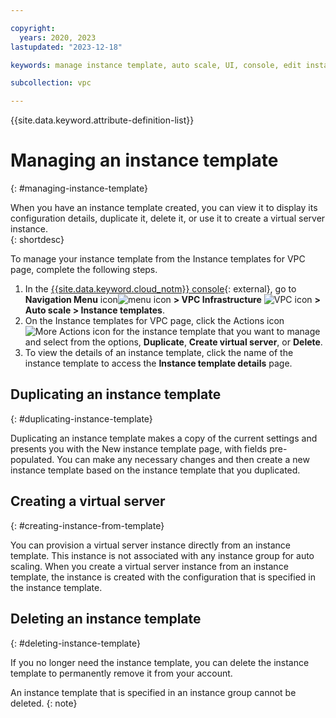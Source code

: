 ```yaml
---

copyright:
  years: 2020, 2023
lastupdated: "2023-12-18"

keywords: manage instance template, auto scale, UI, console, edit instance template, duplicate instance template, delete instance template

subcollection: vpc

---
```


{{site.data.keyword.attribute-definition-list}}

# Managing an instance template 
{: #managing-instance-template}

When you have an instance template created, you can view it to display its configuration details, duplicate it, delete it, or use it to create a virtual server instance.   
{: shortdesc}

To manage your instance template from the Instance templates for VPC page, complete the following steps.

1. In the [{{site.data.keyword.cloud_notm}} console](/login){: external}, go to **Navigation Menu** icon![menu icon](../icons/icon_hamburger.svg) **> VPC Infrastructure** ![VPC icon](../../icons/vpc.svg) **> Auto scale > Instance templates**.
2. On the Instance templates for VPC page, click the Actions icon ![More Actions icon](../icons/action-menu-icon.svg) for the instance template that you want to manage and select from the options, **Duplicate**, **Create virtual server**, or **Delete**. 
3. To view the details of an instance template, click the name of the instance template to access the **Instance template details** page. 

## Duplicating an instance template
{: #duplicating-instance-template}

Duplicating an instance template makes a copy of the current settings and presents you with the New instance template page, 
with fields pre-populated. You can make any necessary changes and then create a new instance template based on the 
instance template that you duplicated.

## Creating a virtual server
{: #creating-instance-from-template}

You can provision a virtual server instance directly from an instance template. This instance is not associated with any instance group for auto scaling. When you create a virtual server instance from 
an instance template, the instance is created with the configuration that is specified in the instance template.


## Deleting an instance template
{: #deleting-instance-template}

If you no longer need the instance template, you can delete the instance template to permanently remove it from your account. 

An instance template that is specified in an instance group cannot be deleted. 
{: note}

